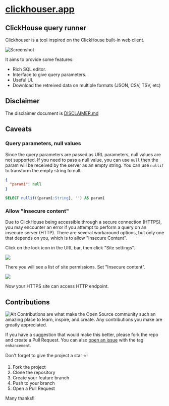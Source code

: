 # [clickhouser.app](http://clickhouser.app)

## ClickHouse query runner

Clickhouser is a tool inspired on the ClickHouse built-in web client.

![Screenshot](https://user-images.githubusercontent.com/1465370/193932950-65b157a8-dd07-4cda-a80c-c64850296130.png "Screenshot")

It aims to provide some features:

- Rich SQL editor.
- Interface to give query parameters.
- Useful UI.
- Download the retreived data on multiple formats (JSON, CSV, TSV, etc)

## Disclaimer

The disclaimer document is [DISCLAIMER.md](./DISCLAIMER.md)

## Caveats

### Query parameters, null values

Since the query parameters are passed as URL parameters, null values are not supported. If you need to pass a null value, you can use `null` then the param will be received by the server as an empty string. You can use `nullif` to transform the empty string to null.

```json
{
  "param1": null
}
```

```sql
SELECT nullif({param1:String}, '') AS param1
```

### Allow "Insecure content"

Due to ClickHouse being accessible through a secure connection (HTTPS), you may encounter an error if you attempt to perform a query on an insecure server (HTTP). There are several workaround options, but only one that depends on you, which is to allow "Insecure Content".

Click on the lock icon in the URL bar, then click "Site settings".

![](https://user-images.githubusercontent.com/1465370/194408254-a966467d-2466-4270-ae36-935a2e64800c.png)

There you will see a list of site permissions. Set "Insecure content".

![](https://user-images.githubusercontent.com/1465370/194408392-771fa206-aecd-4e28-a429-c32c6305a4e3.png)

Now your HTTPS site can access HTTP endpoint.

## Contributions

![Alt](https://repobeats.axiom.co/api/embed/acca0c69aad34ac3815c5b44ffbc5420228cdcc3.svg "Repobeats analytics image")
Contributions are what make the Open Source community such an amazing place to learn, inspire, and create. Any contributions you make are greatly appreciated.

If you have a suggestion that would make this better, please fork the repo and create a Pull Request. You can also [open an issue](http://github.com/antoniovizuete/clickhouser/issues) with the tag `enhancement`.

Don't forget to give the project a star ⭐!

1. Fork the project
2. Clone the repository
3. Create your feature branch
4. Push to your branch
5. Open a Pull Request

Many thanks!!
